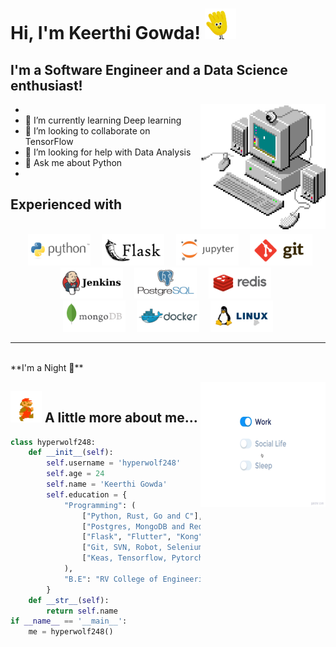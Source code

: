 # Hi, I'm Keerthi Gowda! <img src="wave.gif" width="50px"/>

## I'm a Software Engineer and a Data Science enthusiast!

<img align="right" width="200" height="200" src="comp.gif">

-
- 🌱 I’m currently learning Deep learning
- 👯 I’m looking to collaborate on TensorFlow
- 🤔 I’m looking for help with Data Analysis
- 💬 Ask me about Python
-

## Experienced with 
<p align="center" >
<br>
<code> <img height="50" src="https://github.com/hyperwolf248/-/blob/main/resource/python-icon.svg"> </code>
<code> <img height="50" src="https://github.com/hyperwolf248/-/blob/main/resource/flask.svg"> </code>
<code> <img height="50" src="https://github.com/hyperwolf248/-/blob/main/resource/jp.svg"> </code>
<code> <img height="50" src="https://github.com/hyperwolf248/-/blob/main/resource/git.svg"> </code>
<code> <img height="50" src="https://github.com/hyperwolf248/-/blob/main/resource/jenkins.svg"> </code>
<code> <img height="50" src="https://github.com/hyperwolf248/-/blob/main/resource/other/postgresql-ar21.svg"> </code>
<code> <img height="50" src="https://github.com/hyperwolf248/-/blob/main/resource/other/redis-ar21.svg"> </code>
<br>
<code> <img height="50" src="https://github.com/hyperwolf248/-/blob/main/resource/other/mongodb-ar21.svg"> </code>
<code> <img height="50" src="https://github.com/hyperwolf248/-/blob/main/resource/docker-ar21.svg"> </code>
<code> <img height="50" src="https://github.com/hyperwolf248/-/blob/main/resource/linux-ar21.svg"> </code>

<hr>
<br>
**I'm a Night 🦉** 
<br>
<p>
    <img align="right" width="200" height="200" src="life_balance.gif">
</p>

## <img src="mario.gif" width="50px"/> A little more about me...

```py
class hyperwolf248:
    def __init__(self):
        self.username = 'hyperwolf248'
        self.age = 24
        self.name = 'Keerthi Gowda'
        self.education = {
            "Programming": (
                ["Python, Rust, Go and C"],
                ["Postgres, MongoDB and Redis"],
                ["Flask", "Flutter", "Kong", "Keycloak", "Clerk"],
                ["Git, SVN, Robot, Selenium & TestNG"],
                ["Keas, Tensorflow, Pytorch and HuggingFace]
            ),
            "B.E": "RV College of Engineering",
        }
    def __str__(self):
        return self.name
if __name__ == '__main__':
    me = hyperwolf248()
```
